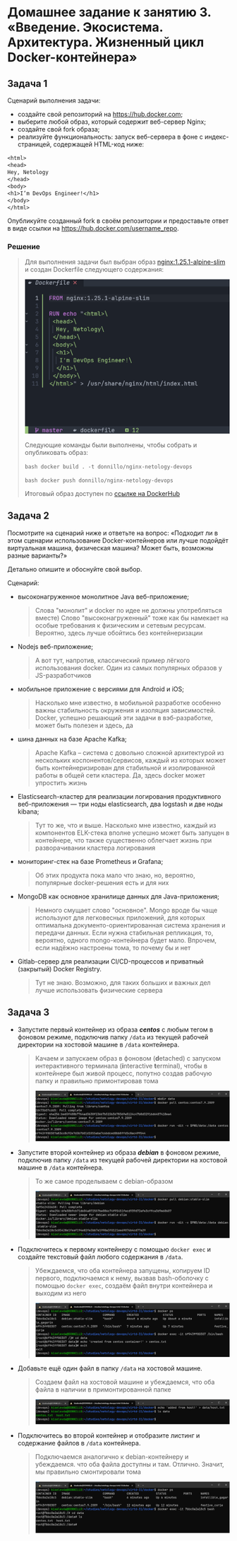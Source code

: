 # Домашнее задание к занятию 3. «Введение. Экосистема. Архитектура. Жизненный цикл Docker-контейнера»

## Задача 1

Сценарий выполнения задачи:

- создайте свой репозиторий на https://hub.docker.com;
- выберите любой образ, который содержит веб-сервер Nginx;
- создайте свой fork образа;
- реализуйте функциональность:
  запуск веб-сервера в фоне с индекс-страницей, содержащей HTML-код ниже:

```
<html>
<head>
Hey, Netology
</head>
<body>
<h1>I’m DevOps Engineer!</h1>
</body>
</html>
```

Опубликуйте созданный fork в своём репозитории и предоставьте ответ в виде ссылки на https://hub.docker.com/username_repo.

### Решение

> Для выполнения задачи был выбран образ [nginx:1.25.1-alpine-slim](https://hub.docker.com/layers/library/nginx/1.25.1-alpine-slim/images/sha256-3b29f9ec76a085552a6ad469b84711642b2421c7c44d2b765ca8d9e8fb25c4e8?context=explore) и создан Dockerfile следующего содержания:
>
> ![Dockerfile](screens/task1.png)
>
> Следующие команды были выполнены, чтобы собрать и опубликовать образ:
>
> `bash docker build . -t donnillo/nginx-netology-devops`
>
> `bash docker push donnillo/nginx-netology-devops`
>
> Итоговый образ доступен по [ссылке на DockerHub](https://hub.docker.com/r/donnillo/nginx-netology-devops)

## Задача 2

Посмотрите на сценарий ниже и ответьте на вопрос:
«Подходит ли в этом сценарии использование Docker-контейнеров или лучше подойдёт виртуальная машина, физическая машина? Может быть, возможны разные варианты?»

Детально опишите и обоснуйте свой выбор.

Сценарий:

- высоконагруженное монолитное Java веб-приложение;
  > Слова "монолит" и docker по идее не должны употребляться вместе) Слово "высоконагруженный" тоже как бы намекает на особые требования к физическим и сетевым ресурсам. Вероятно, здесь лучше обойтись без контейнеризации
- Nodejs веб-приложение;
  > А вот тут, напротив, классический пример лёгкого использования docker. Один из самых популярных образов у JS-разработчиков
- мобильное приложение c версиями для Android и iOS;
  > Насколько мне известно, в мобильной разработке особенно важны стабильность окружения и изоляция зависимостей. Docker, успешно решающий эти задачи в вэб-разработке, может быть полезен и здесь, да
- шина данных на базе Apache Kafka;
  > Apache Kafka – система с довольно сложной архитектурой из нескольких коспонентов/сервисов, каждый из которых может быть контейнеризирован для стабильной и изолированной работы в общей сети кластера. Да, здесь docker может упростить жизнь
- Elasticsearch-кластер для реализации логирования продуктивного веб-приложения — три ноды elasticsearch, два logstash и две ноды kibana;
  > Тут то же, что и выше. Насколько мне известно, каждый из компонентов ELK-стека вполне успешно может быть запущен в контейнере, что также существенно облегчает жизнь при разворачивании кластера логирования
- мониторинг-стек на базе Prometheus и Grafana;
  > Об этих продукта пока мало что знаю, но, вероятно, популярные docker-решения есть и для них
- MongoDB как основное хранилище данных для Java-приложения;
  > Немного смущает слово "основное". Mongo вроде бы чаще используют для легковесных приложений, для которых оптимальна документо-ориентированная система хранения и передачи данных. Если нужна стабильная репликация, то, вероятно, одного mongo-контейнера будет мало. Впрочем, если надёжно настроены тома, то почему бы и нет
- Gitlab-сервер для реализации CI/CD-процессов и приватный (закрытый) Docker Registry.
  > Тут не знаю. Возможно, для таких больших и важных дел лучше использовать физические сервера

## Задача 3

- Запустите первый контейнер из образа **_centos_** c любым тегом в фоновом режиме, подключив папку `/data` из текущей рабочей директории на хостовой машине в `/data` контейнера.
  > Качаем и запускаем образ в фоновом (**d**etached) с запуском интерактивного терминала (**i**nteractive **t**erminal), чтобы в контейнере был живой процесс, попутно создав рабочую папку и правильно примонтировав тома
  >
  > ![Dockerfile](screens/task3-1.png)
- Запустите второй контейнер из образа **_debian_** в фоновом режиме, подключив папку `/data` из текущей рабочей директории на хостовой машине в `/data` контейнера.
  > То же самое проделываем с debian-образом
  >
  > ![Dockerfile](screens/task3-2.png)
- Подключитесь к первому контейнеру с помощью `docker exec` и создайте текстовый файл любого содержания в `/data`.
  > Убеждаемся, что оба контейнера запущены, копируем ID первого, подключаемся к нему, вызвав bash-оболочку с помощью `docker exec`, создаём файл внутри контейнера и выходим из него
  >
  > ![Dockerfile](screens/task3-3.png)
- Добавьте ещё один файл в папку `/data` на хостовой машине.
  > Создаем файл на хостовой машине и убеждаемся, что оба файла в наличии в примонтированной папке
  >
  > ![Dockerfile](screens/task3-4.png)
- Подключитесь во второй контейнер и отобразите листинг и содержание файлов в `/data` контейнера.
  > Подключаемся аналогично к debian-контейнеру и убеждаемся. что оба файла доступны и там. Отлично. Значит, мы правильно смонтировали тома
  >
  > ![Dockerfile](screens/task3-5.png)
